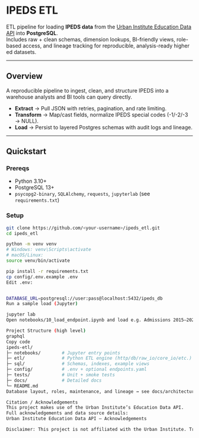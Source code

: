 # IPEDS ETL

ETL pipeline for loading **IPEDS data** from the [Urban Institute Education Data API](https://educationdata.urban.org/) into **PostgreSQL**.  
Includes raw + clean schemas, dimension lookups, BI-friendly views, role-based access, and lineage tracking for reproducible, analysis-ready higher ed datasets.

---

## Overview

A reproducible pipeline to ingest, clean, and structure IPEDS into a warehouse analysts and BI tools can query directly.

- **Extract** → Pull JSON with retries, pagination, and rate limiting.  
- **Transform** → Map/cast fields, normalize IPEDS special codes (-1/-2/-3 → NULL).  
- **Load** → Persist to layered Postgres schemas with audit logs and lineage.

---

## Quickstart

### Prereqs
- Python 3.10+  
- PostgreSQL 13+  
- `psycopg2-binary`, `SQLAlchemy`, `requests`, `jupyterlab` (see `requirements.txt`)

### Setup
```bash
git clone https://github.com/<your-username>/ipeds_etl.git
cd ipeds_etl

python -m venv venv
# Windows: venv\Scripts\activate
# macOS/Linux:
source venv/bin/activate

pip install -r requirements.txt
cp config/.env.example .env
Edit .env:


DATABASE_URL=postgresql://user:pass@localhost:5432/ipeds_db
Run a sample load (Jupyter)

jupyter lab
Open notebooks/10_load_endpoint.ipynb and load e.g. Admissions 2015–2020.

Project Structure (high level)
graphql
Copy code
ipeds-etl/
├─ notebooks/        # Jupyter entry points
├─ etl/              # Python ETL engine (http/db/raw_io/core_io/etc.)
├─ sql/              # Schemas, indexes, example views
├─ config/           # .env + optional endpoints.yaml
├─ tests/            # Unit + smoke tests
├─ docs/             # Detailed docs
└─ README.md
Database layout, roles, maintenance, and lineage → see docs/architecture.md.

Citation / Acknowledgements
This project makes use of the Urban Institute’s Education Data API.
Full acknowledgements and data source details:
Urban Institute Education Data API – Acknowledgements

Disclaimer: This project is not affiliated with the Urban Institute. Transformations and any errors are the author’s own.